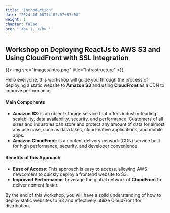 ```yaml
---
title: "Introduction"
date: "2024-10-08T14:07:07+07:00"
weight: 1
chapter: false
pre: " <b> 1. </b> "
---
```


## Workshop on Deploying ReactJs to AWS S3 and Using CloudFront with SSL Integration

{{< img src="images/intro.png" title="Infrastructure" >}}

Hello everyone, this workshop will guide you through the process of deploying a static website to **Amazon S3** and using **CloudFront** as a CDN to improve performance.

#### Main Components

- **Amazon S3**: is an object storage service that offers industry-leading scalability, data availability, security, and performance. Customers of all sizes and industries can store and protect any amount of data for almost any use case, such as data lakes, cloud-native applications, and mobile apps.
- **Amazon CloudFront**: is a content delivery network (CDN) service built for high performance, security, and developer convenience.

#### Benefits of this Approach

- **Ease of Access**: This approach is easy to access, allowing AWS newcomers to quickly deploy a frontend website to S3.
- **Improved Performance**: Leverage the global network of **CloudFront** to deliver content faster.

By the end of this workshop, you will have a solid understanding of how to deploy static websites to S3 and effectively utilize CloudFront for distribution.
